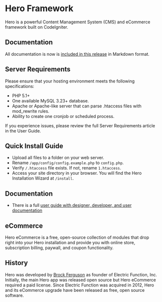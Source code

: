 Hero Framework
====

Hero is a powerful Content Management System (CMS) and eCommerce framework built on CodeIgniter.

## Documentation

All documentation is now is [included in this release](/docs/) in Markdown format.

## Server Requirements

Please ensure that your hosting environment meets the following specifications:

* PHP 5.1+
* One available MySQL 3.23+ database.
* Apache or Apache-like server that can parse .htaccess files with mod_rewrite rules.
* Ability to create one cronjob or scheduled process.

If you experience issues, please review the full Server Requirements article in the User Guide.

## Quick Install Guide

* Upload all files to a folder on your web server.
* Rename `/app/config/config.example.php` to `config.php`.
* Verify `/.htaccess` file exists. If not, rename `1.htaccess`.
* Access your site directory in your browser. You will find the Hero Installation Wizard at `/install`.

## Documentation

* There is a full [user guide with designer, developer, and user documentation](https://web.archive.org/web/20140920204221/http://www.heroframework.com/user_guide/index.html)

## eCommerce

Hero eCommerce is a free, open-source collection of modules that drop right into your
Hero installation and provide you with online store, subscription billing, paywall, and coupon functionality.

## History

Hero was developed by [Brock Ferguson](http://www.brockferguson.com) as founder of Electric Function, Inc. Initially, the main Hero app
was released open source but Hero eCommerce required a paid license. Since Electric Function was acquired in 2012, Hero and its
eCommerce upgrade have been released as free, open source software.
